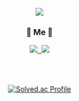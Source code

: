 <!-- ### Hi there 👋 -->
<p align="center">
    <img src="https://capsule-render.vercel.app/api?type=slice&color=auto&fontColor=black&height=300&section=header&text=MinSeok%20Choi&fontSize=85&animation=twinkling" />
</p>

<h3 align="center"> 🍒 Me 🍒 </h3>
<p align="center">
  <a href="https://charminseok.tistory.com/"><img src="https://img.shields.io/badge/Tech%20Blog-E94F20?style=flat-square&logo=Talend&logoColor=white&link=https://charminseok.tistory.com/"/>&nbsp
  <a href="mailto:cms1297@gmail.com"><img src="https://img.shields.io/badge/Gmail-d14836?style=flat-square&logo=Gmail&logoColor=white&link=cms1297@gmail.com"/></a>
</p>
<br><br>
<span align="center">

[![Solved.ac Profile](http://mazassumnida.wtf/api/v2/generate_badge?boj=cms5380)](https://solved.ac/cms5380/)

</span>

<br><br>


<!--
**cms5380/cms5380** is a ✨ _special_ ✨ repository because its `README.md` (this file) appears on your GitHub profile.

Here are some ideas to get you started:

- 🔭 I’m currently working on ...
- 🌱 I’m currently learning ...
- 👯 I’m looking to collaborate on ...
- 🤔 I’m looking for help with ...
- 💬 Ask me about ...
- 📫 How to reach me: ...
- 😄 Pronouns: ...
- ⚡ Fun fact: ...
-->
